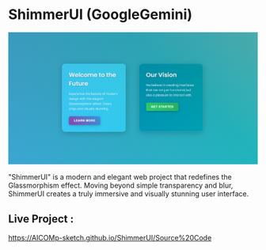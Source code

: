 # ShimmerUI (GoogleGemini) 

![My Screenshot](Images/Image1.png)

"ShimmerUI" is a modern and elegant web project that redefines the Glassmorphism effect. Moving beyond simple transparency and blur, ShimmerUI creates a truly immersive and visually stunning user interface.

## Live Project :  
https://AICOMp-sketch.github.io/ShimmerUI/Source%20Code